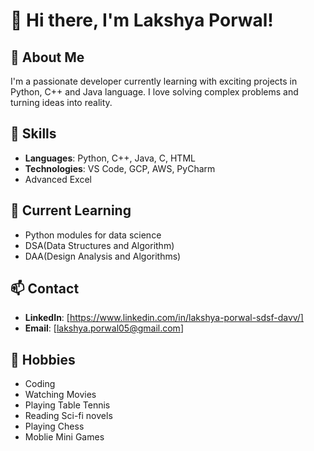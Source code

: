 # 👋 Hi there, I'm Lakshya Porwal!

## 🚀 About Me
I'm a passionate developer currently learning with exciting projects in Python, C++ and Java language. I love solving complex problems and turning ideas into reality.

## 💼 Skills
- **Languages**: Python, C++, Java, C, HTML
- **Technologies**: VS Code, GCP, AWS, PyCharm
- Advanced Excel

## 🌱 Current Learning
- Python modules for data science
- DSA(Data Structures and Algorithm)
- DAA(Design Analysis and Algorithms)

## 📫 Contact
- **LinkedIn**: [https://www.linkedin.com/in/lakshya-porwal-sdsf-davv/]
- **Email**: [lakshya.porwal05@gmail.com]
  
## 🎨 Hobbies
- Coding
- Watching Movies
- Playing Table Tennis
- Reading Sci-fi novels
- Playing Chess
- Moblie Mini Games


